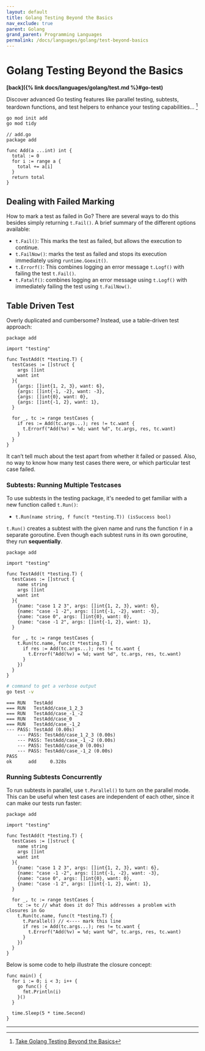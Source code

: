 ```yaml
---
layout: default
title: Golang Testing Beyond the Basics
nav_exclude: true
parent: Golang
grand_parent: Programming Languages
permalink: /docs/languages/golang/test-beyond-basics
---
```


# Golang Testing Beyond the Basics

__[back]({% link docs/languages/golang/test.md %}#go-test)__
<br/>

Discover advanced Go testing features like parallel testing, subtests, teardown functions, and test helpers to enhance your testing capabilities... [^1]

```sh
go mod init add
go mod tidy
```

```golang
// add.go
package add

func Add(a ...int) int {
  total := 0
  for i := range a {
    total += a[i]
  }
  return total
}
```

## Dealing with Failed Marking

How to mark a test as failed in Go? There are several ways to do this besides simply returning `t.Fail()`. A brief summary of the different options available:

- `t.Fail()`: This marks the test as failed, but allows the execution to continue.
- `t.FailNow()`: marks the test as failed and stops its execution immediately using `runtime.Goexit()`.
- `t.Errorf()`: This combines logging an error message `t.Logf()` with failing the test `t.Fail()`.
- `t.Fatalf()`: combines logging an error message using `t.Logf()` with immediately failing the test using `t.FailNow()`.

## Table Driven Test

Overly duplicated and cumbersome? Instead, use a table-driven test approach:

```golang
package add

import "testing"

func TestAdd(t *testing.T) {
  testCases := []struct {
    args []int
    want int
  }{
    {args: []int{1, 2, 3}, want: 6},
    {args: []int{-1, -2}, want: -3},
    {args: []int{0}, want: 0},
    {args: []int{-1, 2}, want: 1},
  }

  for _, tc := range testCases {
    if res := Add(tc.args...); res != tc.want {
      t.Errorf("Add(%v) = %d; want %d", tc.args, res, tc.want)
    }
  }
}
```

It can’t tell much about the test apart from whether it failed or passed. Also, no way to know how many test cases there were, or which particular test case failed.

### Subtests: Running Multiple Testcases

To use subtests in the testing package, it's needed to get familiar with a new function called `t.Run()`:
- `t.Run(name string, f func(t *testing.T)) (isSuccess bool)`

`t.Run()` creates a subtest with the given name and runs the function `f` in a separate goroutine. Even though each subtest runs in its own goroutine, they run **sequentially**. 

```golang
package add

import "testing"

func TestAdd(t *testing.T) {
  testCases := []struct {
    name string
    args []int
    want int
  }{
    {name: "case 1 2 3", args: []int{1, 2, 3}, want: 6},
    {name: "case -1 -2", args: []int{-1, -2}, want: -3},
    {name: "case 0", args: []int{0}, want: 0},
    {name: "case -1 2", args: []int{-1, 2}, want: 1},
  }

  for _, tc := range testCases {
    t.Run(tc.name, func(t *testing.T) {
      if res := Add(tc.args...); res != tc.want {
        t.Errorf("Add(%v) = %d; want %d", tc.args, res, tc.want)
      }
    })
  }
}
```

```sh
# command to get a verbose output
go test -v
```

```
=== RUN   TestAdd
=== RUN   TestAdd/case_1_2_3
=== RUN   TestAdd/case_-1_-2
=== RUN   TestAdd/case_0
=== RUN   TestAdd/case_-1_2
--- PASS: TestAdd (0.00s)
    --- PASS: TestAdd/case_1_2_3 (0.00s)
    --- PASS: TestAdd/case_-1_-2 (0.00s)
    --- PASS: TestAdd/case_0 (0.00s)
    --- PASS: TestAdd/case_-1_2 (0.00s)
PASS
ok      add     0.328s
```

### Running Subtests Concurrently

To run subtests in parallel, use `t.Parallel()` to turn on the parallel mode. This can be useful when test cases are independent of each other, since it can make our tests run faster:

```golang
package add

import "testing"

func TestAdd(t *testing.T) {
  testCases := []struct {
    name string
    args []int
    want int
  }{
    {name: "case 1 2 3", args: []int{1, 2, 3}, want: 6},
    {name: "case -1 -2", args: []int{-1, -2}, want: -3},
    {name: "case 0", args: []int{0}, want: 0},
    {name: "case -1 2", args: []int{-1, 2}, want: 1},
  }

  for _, tc := range testCases {
    tc := tc // what does it do? This addresses a problem with closures in Go
    t.Run(tc.name, func(t *testing.T) {
      t.Parallel() // <---- mark this line
      if res := Add(tc.args...); res != tc.want {
        t.Errorf("Add(%v) = %d; want %d", tc.args, res, tc.want)
      }
    })
  }
}
```

Below is some code to help illustrate the closure concept:

```golang
func main() {
  for i := 0; i < 3; i++ {
    go func() {
      fmt.Println(i)
    }()
  }
  
  time.Sleep(5 * time.Second)
}
```

----

[^1]: [Take Golang Testing Beyond the Basics](https://levelup.gitconnected.com/take-golang-testing-beyond-the-basics-960ae3705a76)
